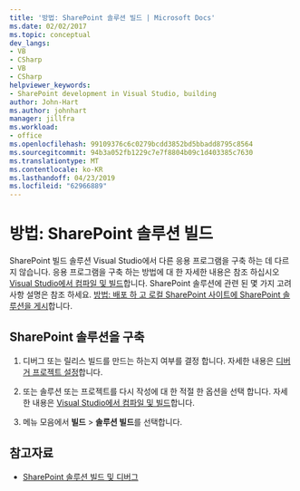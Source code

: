 ```yaml
---
title: '방법: SharePoint 솔루션 빌드 | Microsoft Docs'
ms.date: 02/02/2017
ms.topic: conceptual
dev_langs:
- VB
- CSharp
- VB
- CSharp
helpviewer_keywords:
- SharePoint development in Visual Studio, building
author: John-Hart
ms.author: johnhart
manager: jillfra
ms.workload:
- office
ms.openlocfilehash: 99109376c6c0279bcdd3852bd5bbadd8795c8564
ms.sourcegitcommit: 94b3a052fb1229c7e7f8804b09c1d403385c7630
ms.translationtype: MT
ms.contentlocale: ko-KR
ms.lasthandoff: 04/23/2019
ms.locfileid: "62966889"
---
```

# <a name="how-to-build-sharepoint-solutions"></a>방법: SharePoint 솔루션 빌드

SharePoint 빌드 솔루션 Visual Studio에서 다른 응용 프로그램을 구축 하는 데 다르지 않습니다. 응용 프로그램을 구축 하는 방법에 대 한 자세한 내용은 참조 하십시오 [Visual Studio에서 컴파일 및 빌드](../ide/compiling-and-building-in-visual-studio.md)합니다. SharePoint 솔루션에 관련 된 몇 가지 고려 사항 설명은 참조 하세요. [방법: 배포 하 고 로컬 SharePoint 사이트에 SharePoint 솔루션을 게시](../sharepoint/how-to-deploy-and-publish-a-sharepoint-solution-to-a-local-sharepoint-site.md)합니다.

## <a name="to-build-sharepoint-solutions"></a>SharePoint 솔루션을 구축

1. 디버그 또는 릴리스 빌드를 만드는 하는지 여부를 결정 합니다. 자세한 내용은 [디버거 프로젝트 설정](../debugger/debugger-project-settings.md)합니다.

2. 또는 솔루션 또는 프로젝트를 다시 작성에 대 한 적절 한 옵션을 선택 합니다. 자세한 내용은 [Visual Studio에서 컴파일 및 빌드](../ide/compiling-and-building-in-visual-studio.md)합니다.

3. 메뉴 모음에서 **빌드** > **솔루션 빌드**를 선택합니다.

## <a name="see-also"></a>참고자료

- [SharePoint 솔루션 빌드 및 디버그](../sharepoint/building-and-debugging-sharepoint-solutions.md)
